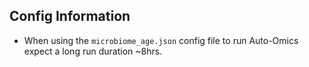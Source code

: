 ## Config Information
 
- When using the `microbiome_age.json` config file to run Auto-Omics expect a long run duration ~8hrs.